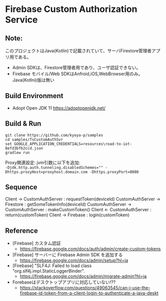 Firebase Custom Authorization Service
====

Note:
----
このプロジェクトはJava(Kotlin)で記載されていて、サーバFirestore管理者アプリ用である。
* Admin SDKは、Firestore管理者用であり、ユーザ認証できない。
* Firebase モバイル/Web SDKはAnfroid,iOS,WebBrowser用のみ。Java(Kotlni)版は無い


Build Environment
----
- Adopt Open JDK 11 https://adoptopenjdk.net/

Build & Run
----
``` 
git clone https://github.com/kyoya-p/samples
cd samples/fsCustomAuthSvr
set GOOGLE_APPLICATION_CREDENTIALS=resources\road-to-iot-8efd3bfb2ccd.json
gradlew run 
```

Proxy関連設定: jvm引数に以下を追加:  
` -Djdk.http.auth.tunneling.disabledSchemes="" -Dhttps.proxyHost=proxyhost.domain.com -Dhttps.proxyPort=8080 `


Sequence
----
Client ->   CustomAuthServer : requestToken(deviceId)
            CustomAuthServer ->     Firestore  : getSomeTokenInfo(deviceId)
            CustomAuthServer -> CustomAuthServer :  makeCustomToken()
Client <-   CustomAuthServer :  return(customToken)
Client ->   Firebase :  login(customToken)


Reference
----
- [Firebase] カスタム認証
  - https://firebase.google.com/docs/auth/admin/create-custom-tokens
- [Firebase] サーバーに Firebase Admin SDK を追加する
  - https://firebase.google.com/docs/admin/setup?hl=ja
- [Firebase] "SLF4J: Failed to load class "org.slf4j.impl.StaticLoggerBinder".
  - https://firebase.google.com/docs/admin/migrate-admin?hl=ja
- Forebaseはデスクトップアプリに対応していない!??
  - https://stackoverflow.com/questions/49063545/can-i-use-the-firebase-id-token-from-a-client-login-to-authenticate-a-java-deskt
 
